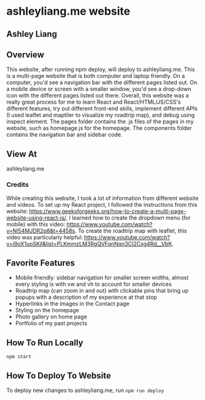 # ashleyliang.me website
## Ashley Liang


## Overview
This website, after running npm deploy, will deploy to ashleyliang.me. This is a multi-page website that is both computer and laptop friendly. On a computer, you'd see a navigation bar with the different pages listed out. On a mobile device or screen with a smaller window, you'd see a drop-down icon with the different pages listed out there. Overall, this website was a really great process for me to learn React and React/HTML/JS/CSS's different features, try out different front-end skills, implement different APIs (I used leaflet and maptiler to visualize my roadtrip map), and debug using inspect element. The pages folder contains the .js files of the pages in my website, such as homepage.js for the homepage. The components folder contains the navigation bar and sidebar code.

## View At
ashleyliang.me

### Credits
While creating this website, I took a lot of information from different website and videos. To set up my React project, I followed the instructions from this website: https://www.geeksforgeeks.org/how-to-create-a-multi-page-website-using-react-js/. I learned how to create the dropdown menu (for mobile) with this video: https://www.youtube.com/watch?v=Nl54MJDR2p8&t=4458s. To create the roadtrip map with leaflet, this video was particularly helpful: https://www.youtube.com/watch?v=i9oX1upSKjI&list=PLKmmzLM3RgQVFqnNqn3CI2Cxg4Rd__VbK.

## Favorite Features
- Mobile friendly: sidebar navigation for smaller screen widths, almost every styling is with vw and vh to account for smaller devices
- Roadtrip map (can zoom in and out) with clickable pins that bring up popups with a description of my experience at that stop
- Hyperlinks in the images in the Contact page
- Styling on the homepage
- Photo gallery on home page
- Portfolio of my past projects


## How To Run Locally
`npm start`

## How To Deploy To Website
To deploy new changes to ashleyliang.me, run `npm run deploy`
